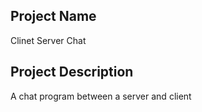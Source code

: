 ## **Project Name**
Clinet Server Chat

## **Project Description**

A chat program between a server and client